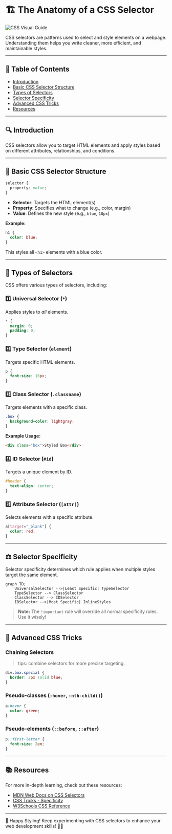 # 🏗️ The Anatomy of a CSS Selector

![CSS Visual Guide](https://media.istockphoto.com/id/1152373320/photo/magnifying-glass-with-search-word-on-chalkboard-background-3d-rendering.jpg?s=612x612&w=0&k=20&c=s3p-3c29ucu6aYWyL8vsRLkNMhGjTQZUzQn1oey8eCs=)

CSS selectors are patterns used to select and style elements on a webpage. Understanding them helps you write cleaner, more efficient, and maintainable styles. 

---

## 📖 Table of Contents
- [Introduction](#-introduction)
- [Basic CSS Selector Structure](#-basic-css-selector-structure)
- [Types of Selectors](#-types-of-selectors)
- [Selector Specificity](#-selector-specificity)
- [Advanced CSS Tricks](#-advanced-css-tricks)
- [Resources](#-resources)

---

## 🔍 Introduction
CSS selectors allow you to target HTML elements and apply styles based on different attributes, relationships, and conditions.

---

## 🎨 Basic CSS Selector Structure
```css
selector {
  property: value;
}
```
- **Selector**: Targets the HTML element(s)
- **Property**: Specifies what to change (e.g., color, margin)
- **Value**: Defines the new style (e.g., `blue`, `10px`)

**Example:**
```css
h1 {
  color: blue;
}
```
This styles all `<h1>` elements with a blue color.

---

## 🔗 Types of Selectors
CSS offers various types of selectors, including:

### 1️⃣ Universal Selector (`*`)
Applies styles to *all* elements.
```css
* {
  margin: 0;
  padding: 0;
}
```

### 2️⃣ Type Selector (`element`)
Targets specific HTML elements.
```css
p {
  font-size: 16px;
}
```

### 3️⃣ Class Selector (`.classname`)
Targets elements with a specific class.
```css
.box {
  background-color: lightgray;
}
```
**Example Usage:**
```html
<div class="box">Styled Box</div>
```

### 4️⃣ ID Selector (`#id`)
Targets a unique element by ID.
```css
#header {
  text-align: center;
}
```

### 5️⃣ Attribute Selector (`[attr]`)
Selects elements with a specific attribute.
```css
a[target="_blank"] {
  color: red;
}
```

---

## ⚖️ Selector Specificity
Selector specificity determines which rule applies when multiple styles target the same element.

```mermaid
graph TD;
    UniversalSelector -->|Least Specific| TypeSelector
    TypeSelector --> ClassSelector
    ClassSelector --> IDSelector
    IDSelector -->|Most Specific| InlineStyles

```

> **Note:** The `!important` rule will override all normal specificity rules. Use it wisely!

---

## 🚀 Advanced CSS Tricks
### Chaining Selectors
> tips: combine selectors for more precise targeting.
```css
div.box.special {
  border: 2px solid blue;
}
```

### Pseudo-classes (`:hover`, `:nth-child()`)
```css
a:hover {
  color: green;
}
```

### Pseudo-elements (`::before`, `::after`)
```css
p::first-letter {
  font-size: 2em;
}
```

---

## 📚 Resources
For more in-depth learning, check out these resources:
- [MDN Web Docs on CSS Selectors](https://developer.mozilla.org/en-US/docs/Web/CSS/CSS_Selectors)
- [CSS Tricks - Specificity](https://css-tricks.com/specifics-on-css-specificity/)
- [W3Schools CSS Reference](https://www.w3schools.com/cssref/)

---

🚀 Happy Styling! Keep experimenting with CSS selectors to enhance your web development skills! 🎨✨

